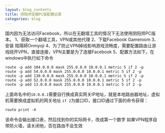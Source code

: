 ```yaml
---
layout: blog_contents
title: 阴阳师亚服PC版配置记录
categories: blog
---
```


国内因为无法访问Facebook，所以在无翻墙工具的情况下无法使用阴阳师PC版本。
1、获取一个翻墙工具，VPN或其他代理
2、下载Facebook Gameroom
3、安装 陰陽師Onmyoji
4、为了防止VPN掉线影响游戏流畅度，需要配置路由让游戏绕开VPN，直接连接，VPN主要是为了连接Facebook
5、配置方法如下，在windows中执行如下命令
```
route -p add 104.0.0.0 mask 255.0.0.0 10.0.0.1 metric 5 if 2 -p
route -p add 54.0.0.0 mask 255.0.0.0 10.0.0.1 metric 5 if 2 -p
route -p add 130.0.0.0 mask 255.0.0.0 10.0.0.1 metric 5 if 2 -p
route -p add 52.0.0.0 mask 255.0.0.0 10.0.0.1 metric 5 if 2 -p
route -p add 13.0.0.0 mask 255.0.0.0 10.0.0.1 metric 5 if 2 -p
```
上面命名中的`10.0.0.1`需要自行换成真实网关IP地址，就是本地路由器地址，虚拟机需要换成虚拟机的网关地址
`if 2`为接口ID，接口ID通过下面的命令获得：
```
route print -4
```
该命令会输出接口表，然后找到你的实际网卡，改成第一个数字
如果VPN程序自带防火墙，请关闭他，否在路由不会生效
